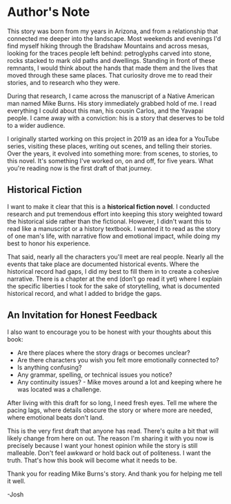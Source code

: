 # Author's Note

This story was born from my years in Arizona, and from a relationship that connected me deeper into the landscape. Most weekends and evenings I'd find myself hiking through the Bradshaw Mountains and across mesas, looking for the traces people left behind: petroglyphs carved into stone, rocks stacked to mark old paths and dwellings. Standing in front of these remnants, I would think about the hands that made them and the lives that moved through these same places. That curiosity drove me to read their stories, and to research who they were.

During that research, I came across the manuscript of a Native American man named Mike Burns. His story immediately grabbed hold of me. I read everything I could about this man, his cousin Carlos, and the Yavapai people. I came away with a conviction: his is a story that deserves to be told to a wider audience.

I originally started working on this project in 2019 as an idea for a YouTube series, visiting these places, writing out scenes, and telling their stories. Over the years, it evolved into something more: from scenes, to stories, to this novel. It's something I've worked on, on and off, for five years. What you're reading now is the first draft of that journey.

## Historical Fiction

I want to make it clear that this is a **historical fiction novel**. I conducted research and put tremendous effort into keeping this story weighted toward the historical side rather than the fictional. However, I didn't want this to read like a manuscript or a history textbook. I wanted it to read as the story of one man's life, with narrative flow and emotional impact, while doing my best to honor his experience.

That said, nearly all the characters you'll meet are real people. Nearly all the events that take place are documented historical events. Where the historical record had gaps, I did my best to fill them in to create a cohesive narrative. There is a chapter at the end (don’t go read it yet) where I explain the specific liberties I took for the sake of storytelling, what is documented historical record, and what I added to bridge the gaps.

## An Invitation for Honest Feedback

I also want to encourage you to be honest with your thoughts about this book:

- Are there places where the story drags or becomes unclear?
- Are there characters you wish you felt more emotionally connected to?
- Is anything confusing?
- Any grammar, spelling, or technical issues you notice?
- Any continuity issues? - Mike moves around a lot and keeping where he was located was a challenge.

After living with this draft for so long, I need fresh eyes. Tell me where the pacing lags, where details obscure the story or where more are needed, where emotional beats don't land.

This is the very first draft that anyone has read. There's quite a bit that will likely change from here on out. The reason I'm sharing it with you now is precisely because I want your honest opinion while the story is still malleable. Don't feel awkward or hold back out of politeness. I want the truth. That's how this book will become what it needs to be.

Thank you for reading Mike Burns's story. And thank you for helping me tell it well.

-Josh

